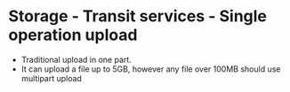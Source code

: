 # Storage - Transit services - Single operation upload
- Traditional upload in one part.
- It can upload a file up to 5GB, however any file over 100MB should use multipart upload